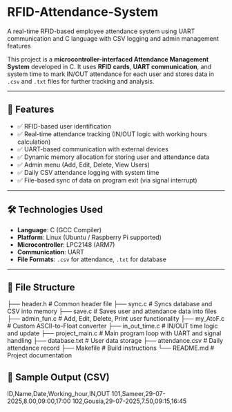 # RFID-Attendance-System
A real-time RFID-based employee attendance system using UART communication and C language with CSV logging and admin management features

This project is a **microcontroller-interfaced Attendance Management System** developed in C. It uses **RFID cards**, **UART communication**, and system time to mark IN/OUT attendance for each user and stores data in `.csv` and `.txt` files for further tracking and analysis.

---

## 🚀 Features

- ✅ RFID-based user identification  
- ✅ Real-time attendance tracking (IN/OUT logic with working hours calculation)  
- ✅ UART-based communication with external devices  
- ✅ Dynamic memory allocation for storing user and attendance data  
- ✅ Admin menu (Add, Edit, Delete, View Users)  
- ✅ Daily CSV attendance logging with system time  
- ✅ File-based sync of data on program exit (via signal interrupt)

---

## 🛠️ Technologies Used

- **Language**: C (GCC Compiler)  
- **Platform**: Linux (Ubuntu / Raspberry Pi supported)  
- **Microcontroller**: LPC2148 (ARM7)  
- **Communication**: UART  
- **File Formats**: `.csv` for attendance, `.txt` for database

---

## 📂 File Structure
├── header.h # Common header file
├── sync.c # Syncs database and CSV into memory
├── save.c # Saves user and attendance data into files
├── admin_fun.c # Add, Edit, Delete, Print user functionality
├── my_AtoF.c # Custom ASCII-to-Float converter
├── in_out_time.c # IN/OUT time logic and update
├── project_main.c # Main program loop with UART and signal handling
├── database.txt # User data storage
├── attendance.csv # Daily attendance record
├── Makefile # Build instructions
└── README.md # Project documentation

## 📌 Sample Output (CSV)
ID,Name,Date,Working_hour,IN,OUT
101,Sameer,29-07-2025,8.00,09:00,17:00
102,Gousia,29-07-2025,7.50,09:15,16:45


